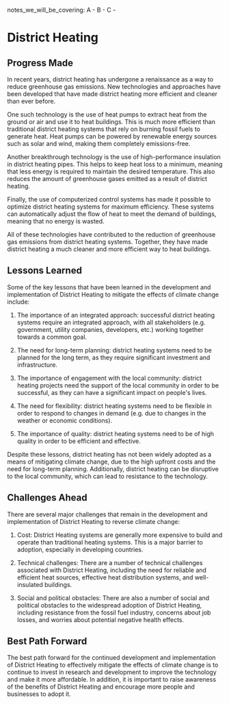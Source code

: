 notes_we_will_be_covering:
A -
B -
C -

# District Heating

## Progress Made

In recent years, district heating has undergone a renaissance as a way to reduce greenhouse gas emissions. New technologies and approaches have been developed that have made district heating more efficient and cleaner than ever before.

One such technology is the use of heat pumps to extract heat from the ground or air and use it to heat buildings. This is much more efficient than traditional district heating systems that rely on burning fossil fuels to generate heat. Heat pumps can be powered by renewable energy sources such as solar and wind, making them completely emissions-free.

Another breakthrough technology is the use of high-performance insulation in district heating pipes. This helps to keep heat loss to a minimum, meaning that less energy is required to maintain the desired temperature. This also reduces the amount of greenhouse gases emitted as a result of district heating.

Finally, the use of computerized control systems has made it possible to optimize district heating systems for maximum efficiency. These systems can automatically adjust the flow of heat to meet the demand of buildings, meaning that no energy is wasted.

All of these technologies have contributed to the reduction of greenhouse gas emissions from district heating systems. Together, they have made district heating a much cleaner and more efficient way to heat buildings.

## Lessons Learned

Some of the key lessons that have been learned in the development and implementation of District Heating to mitigate the effects of climate change include:

1. The importance of an integrated approach: successful district heating systems require an integrated approach, with all stakeholders (e.g. government, utility companies, developers, etc.) working together towards a common goal.

2. The need for long-term planning: district heating systems need to be planned for the long term, as they require significant investment and infrastructure.

3. The importance of engagement with the local community: district heating projects need the support of the local community in order to be successful, as they can have a significant impact on people's lives.

4. The need for flexibility: district heating systems need to be flexible in order to respond to changes in demand (e.g. due to changes in the weather or economic conditions).

5. The importance of quality: district heating systems need to be of high quality in order to be efficient and effective.

Despite these lessons, district heating has not been widely adopted as a means of mitigating climate change, due to the high upfront costs and the need for long-term planning. Additionally, district heating can be disruptive to the local community, which can lead to resistance to the technology.

## Challenges Ahead

There are several major challenges that remain in the development and implementation of District Heating to reverse climate change:

1. Cost: District Heating systems are generally more expensive to build and operate than traditional heating systems. This is a major barrier to adoption, especially in developing countries.

2. Technical challenges: There are a number of technical challenges associated with District Heating, including the need for reliable and efficient heat sources, effective heat distribution systems, and well-insulated buildings.

3. Social and political obstacles: There are also a number of social and political obstacles to the widespread adoption of District Heating, including resistance from the fossil fuel industry, concerns about job losses, and worries about potential negative health effects.

## Best Path Forward

The best path forward for the continued development and implementation of District Heating to effectively mitigate the effects of climate change is to continue to invest in research and development to improve the technology and make it more affordable. In addition, it is important to raise awareness of the benefits of District Heating and encourage more people and businesses to adopt it.
